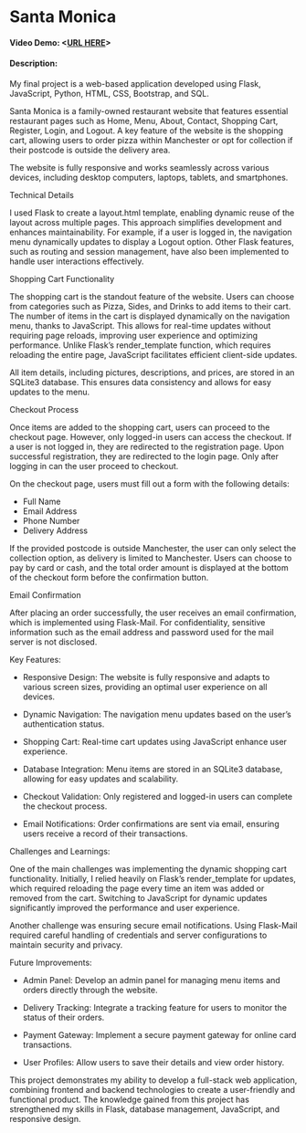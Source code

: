 # Santa Monica
#### Video Demo:  <[URL HERE](https://youtu.be/9I3WQC3JRm4)>
#### Description:
My final project is a web-based application developed using Flask, JavaScript, Python, HTML, CSS, Bootstrap, and SQL.

Santa Monica is a family-owned restaurant website that features essential restaurant pages such as Home, Menu, About, Contact, Shopping Cart, Register, Login, and Logout. A key feature of the website is the shopping cart, allowing users to order pizza within Manchester or opt for collection if their postcode is outside the delivery area.

The website is fully responsive and works seamlessly across various devices, including desktop computers, laptops, tablets, and smartphones.

Technical Details

I used Flask to create a layout.html template, enabling dynamic reuse of the layout across multiple pages. This approach simplifies development and enhances maintainability. For example, if a user is logged in, the navigation menu dynamically updates to display a Logout option. Other Flask features, such as routing and session management, have also been implemented to handle user interactions effectively.

Shopping Cart Functionality

The shopping cart is the standout feature of the website. Users can choose from categories such as Pizza, Sides, and Drinks to add items to their cart. The number of items in the cart is displayed dynamically on the navigation menu, thanks to JavaScript. This allows for real-time updates without requiring page reloads, improving user experience and optimizing performance. Unlike Flask’s render_template function, which requires reloading the entire page, JavaScript facilitates efficient client-side updates.

All item details, including pictures, descriptions, and prices, are stored in an SQLite3 database. This ensures data consistency and allows for easy updates to the menu.

Checkout Process

Once items are added to the shopping cart, users can proceed to the checkout page. However, only logged-in users can access the checkout. If a user is not logged in, they are redirected to the registration page. Upon successful registration, they are redirected to the login page. Only after logging in can the user proceed to checkout.

On the checkout page, users must fill out a form with the following details:

- Full Name
- Email Address
- Phone Number
- Delivery Address

If the provided postcode is outside Manchester, the user can only select the collection option, as delivery is limited to Manchester. Users can choose to pay by card or cash, and the total order amount is displayed at the bottom of the checkout form before the confirmation button.

Email Confirmation

After placing an order successfully, the user receives an email confirmation, which is implemented using Flask-Mail. For confidentiality, sensitive information such as the email address and password used for the mail server is not disclosed.

Key Features:

- Responsive Design: The website is fully responsive and adapts to various screen sizes, providing an optimal user experience on all devices.

- Dynamic Navigation: The navigation menu updates based on the user’s authentication status.

- Shopping Cart: Real-time cart updates using JavaScript enhance user experience.

- Database Integration: Menu items are stored in an SQLite3 database, allowing for easy updates and scalability.

- Checkout Validation: Only registered and logged-in users can complete the checkout process.

- Email Notifications: Order confirmations are sent via email, ensuring users receive a record of their transactions.

Challenges and Learnings:

One of the main challenges was implementing the dynamic shopping cart functionality. Initially, I relied heavily on Flask’s render_template for updates, which required reloading the page every time an item was added or removed from the cart. Switching to JavaScript for dynamic updates significantly improved the performance and user experience.

Another challenge was ensuring secure email notifications. Using Flask-Mail required careful handling of credentials and server configurations to maintain security and privacy.

Future Improvements:

- Admin Panel: Develop an admin panel for managing menu items and orders directly through the website.

- Delivery Tracking: Integrate a tracking feature for users to monitor the status of their orders.

- Payment Gateway: Implement a secure payment gateway for online card transactions.

- User Profiles: Allow users to save their details and view order history.

This project demonstrates my ability to develop a full-stack web application, combining frontend and backend technologies to create a user-friendly and functional product. The knowledge gained from this project has strengthened my skills in Flask, database management, JavaScript, and responsive design.


